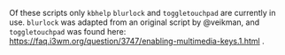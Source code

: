 Of these scripts only `kbhelp` `blurlock` and `toggletouchpad` are currently in use. `blurlock` was adapted from an original script by @veikman, and `toggletouchpad` was found here: https://faq.i3wm.org/question/3747/enabling-multimedia-keys.1.html .
